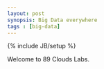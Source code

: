 ```yaml
---
layout: post
synopsis: Big Data everywhere
tags : [big-data]
---
```

{% include JB/setup %}

Welcome to 89 Clouds Labs.